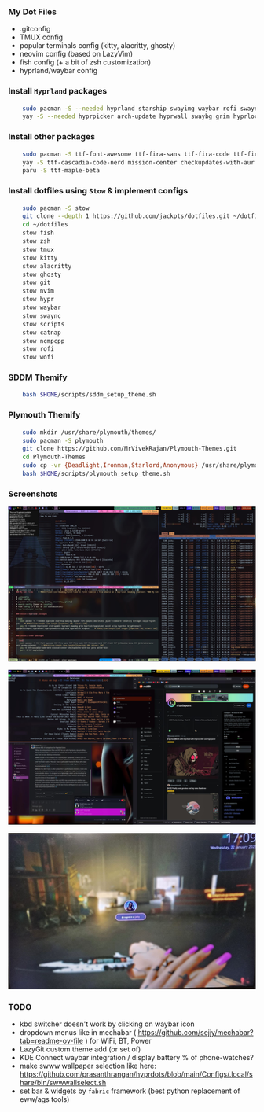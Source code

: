 ### My Dot Files

- .gitconfig
- TMUX config
- popular terminals config (kitty, alacritty, ghosty)
- neovim config (based on LazyVim)
- fish config (+ a bit of zsh customization)
- hyprland/waybar config

### Install `Hyprland` packages

```bash
    sudo pacman -S --needed hyprland starship swayimg waybar rofi swaync obs-studio jq wl-clipboard libnotify nitrogen copyq figlet gum
    yay -S --needed hyprpicker arch-update hyprwall swaybg grim hyprlock hyprpicker scrot xclip hyprshot brightnessctl hyprpolkitagent hyprsunset hyprsysteminfo hypridle hyprswitch
```

### Install other packages

```bash
    sudo pacman -S ttf-font-awesome ttf-fira-sans ttf-fira-code ttf-firacode-nerd ttf-droid ttf-jetbrains-mono ttf-jetbrains-mono-nerd gnome-calendar mpd ncmpcpp networkmanager-dmenu
    yay -S ttf-cascadia-code-nerd mission-center checkupdates-with-aur paru walker-bin
    paru -S ttf-maple-beta

```

### Install dotfiles using `Stow` & implement configs

```bash
    sudo pacman -S stow
    git clone --depth 1 https://github.com/jackpts/dotfiles.git ~/dotfiles
    cd ~/dotfiles
    stow fish
    stow zsh
    stow tmux
    stow kitty
    stow alacritty
    stow ghosty
    stow git
    stow nvim
    stow hypr
    stow waybar
    stow swaync
    stow scripts
    stow catnap
    stow ncmpcpp
    stow rofi
    stow wofi
```

### SDDM Themify

```bash
    bash $HOME/scripts/sddm_setup_theme.sh
```

### Plymouth Themify

```bash
    sudo mkdir /usr/share/plymouth/themes/
    sudo pacman -S plymouth
    git clone https://github.com/MrVivekRajan/Plymouth-Themes.git
    cd Plymouth-Themes
    sudo cp -vr {Deadlight,Ironman,Starlord,Anonymous} /usr/share/plymouth/themes/
    bash $HOME/scripts/plymouth_setup_theme.sh
```

### Screenshots

![image](assets/2025-01-13-171759_hyprshot.jpg)

![image](assets/2025-01-13-173201_hyprshot.jpg)

![image](assets/lock_screen.jpg)

### TODO

- kbd switcher doesn't work by clicking on waybar icon
- dropdown menus like in mechabar ( <https://github.com/sejjy/mechabar?tab=readme-ov-file> ) for WiFi, BT, Power
- LazyGit custom theme add (or set of)
- KDE Connect waybar integration / display battery % of phone-watches?
- make swww wallpaper selection like here: <https://github.com/prasanthrangan/hyprdots/blob/main/Configs/.local/share/bin/swwwallselect.sh>
- set bar & widgets by `fabric` framework (best python replacement of eww/ags tools)
